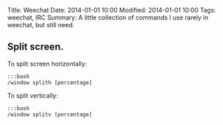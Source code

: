 Title: Weechat
Date: 2014-01-01 10:00
Modified: 2014-01-01 10:00
Tags: weechat, IRC
Summary: A little collection of commands I use rarely in weechat, but still need.

## Split screen.
To split screen horizontally:

    :::bash
    /window splith [percentage]

To split vertically:

    :::bash
    /window splitv [percentage]
